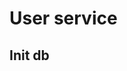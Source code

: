 # User service

## Init db

<!-- Run SQL to create user and database for this service

```bash
psql postgres://postgres:changeme@localhost:5432/postgres << SQL
CREATE DATABASE postgres;
CREATE USER postgres WITH ENCRYPTED PASSWORD 'changeme';
GRANT ALL PRIVILEGES ON DATABASE user TO postgres;
SQL -->
```